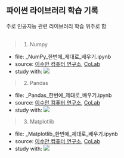 ## 파이썬 라이브러리 학습 기록

주로 인공지능 관련 리이브러리 학습 위주로 함  
</br>

> 1. Numpy

- file: _NumPy_한번에_제대로_배우기.ipynb
- source: [이수안 컴퓨터 연구소](https://www.youtube.com/watch?v=mirZPrWwvao), [CoLab](https://colab.research.google.com/drive/1qEBbLwNJ0FZA6h1BWHm5wu4mrJhbg3ty?usp=sharing)
- study with: <img src="https://img.shields.io/badge/Jupyter-F37626?style=flat-square&logo=jupyter&logoColor=white"/>
  </br>

> 2. Pandas

- file: _Pandas_한번에_제대로_배우기.ipynb
- source: [이수안 컴퓨터 연구소](https://www.youtube.com/watch?v=lG8pEwvYwCw), [CoLab](https://colab.research.google.com/drive/1nt8EA_2tC3DjAoUcqm89xy0RyF5qBL_y?usp=sharing)
- study with: <img src="https://img.shields.io/badge/Jupyter-F37626?style=flat-square&logo=jupyter&logoColor=white"/>
  </br>

> 3. Matplotlib

- file: _Matplotlib_한번에_제대로_배우기.ipynb
- source: [이수안 컴퓨터 연구소](https://www.youtube.com/watch?v=5DfACSYgP0U), [CoLab](https://colab.research.google.com/drive/1ZRBjyNnrQYOmcuT-PQOzrxJG0HhldaIH?usp=sharing)
- study with: <img src="https://img.shields.io/badge/Jupyter-F37626?style=flat-square&logo=jupyter&logoColor=white"/>
